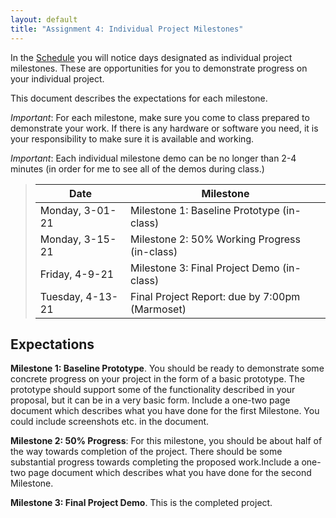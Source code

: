 ```yaml
---
layout: default
title: "Assignment 4: Individual Project Milestones"
---
```


In the [Schedule](../schedule.html) you will notice days designated as individual project milestones.  These are opportunities for you to demonstrate progress on your individual project.

This document describes the expectations for each milestone.

*Important*: For each milestone, make sure you come to class prepared to demonstrate your work.  If there is any hardware or software you need, it is your responsibility to make sure it is available and working.

*Important*: Each individual milestone demo can be no longer than 2-4 minutes (in order for me to see all of the demos during class.)

> Date | Milestone
> ---- | ---------
> Monday,    3-01-21 | Milestone 1: Baseline Prototype (in-class)
> Monday,    3-15-21 | Milestone 2: 50% Working Progress (in-class)
> Friday, 	 4-9-21  | Milestone 3: Final Project Demo (in-class)
> Tuesday,  4-13-21  | Final Project Report: due by 7:00pm (Marmoset)

## Expectations

**Milestone 1: Baseline Prototype**.  You should be ready to demonstrate some concrete progress on your project in the form of a basic prototype.  The prototype should support some of the functionality described in your proposal, but it can be in a very basic form. Include a one-two page document which describes what you have done for the first Milestone. You could include screenshots etc. in the document.

**Milestone 2: 50% Progress**: For this milestone, you should be about half of the way towards completion of the project.  There should be some substantial progress towards completing the proposed work.Include a one-two page document which describes what you have done for the second Milestone.


**Milestone 3: Final Project Demo**. This is the completed project.
